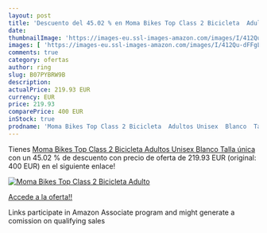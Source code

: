 ```yaml
---
layout: post
title: 'Descuento del 45.02 % en Moma Bikes Top Class 2 Bicicleta  Adulto'
date: 
thumbnailImage: 'https://images-eu.ssl-images-amazon.com/images/I/412Qu-dFFgL._SL200_.jpg'
images: [ 'https://images-eu.ssl-images-amazon.com/images/I/412Qu-dFFgL._SL200_.jpg' ]
comments: true
category: ofertas
author: ring
slug: B07PYBRW9B
description:
actualPrice: 219.93 EUR
currency: EUR
price: 219.93
comparePrice: 400 EUR
inStock: true
prodname: 'Moma Bikes Top Class 2 Bicicleta  Adultos Unisex  Blanco  Talla única'
---
```


Tienes [Moma Bikes Top Class 2 Bicicleta  Adultos Unisex  Blanco  Talla única](https://www.amazon.es/dp/B07PYBRW9B/?tag=tolees-21) con un 45.02 % de descuento con precio de oferta de 219.93 EUR (original: 400 EUR) en el siguiente enlace!

[![Moma Bikes Top Class 2 Bicicleta  Adulto](https://images-eu.ssl-images-amazon.com/images/I/412Qu-dFFgL._SL200_.jpg)](https://www.amazon.es/dp/B07PYBRW9B/?tag=tolees-21)

[Accede a la oferta!!](https://www.amazon.es/dp/B07PYBRW9B/?tag=tolees-21)

Links participate in Amazon Associate program and might generate a comission on qualifying sales


